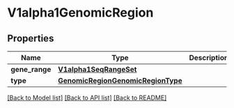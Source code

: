 # V1alpha1GenomicRegion

## Properties
Name | Type | Description | Notes
------------ | ------------- | ------------- | -------------
**gene_range** | [**V1alpha1SeqRangeSet**](V1alpha1SeqRangeSet.md) |  | [optional] 
**type** | [**GenomicRegionGenomicRegionType**](GenomicRegionGenomicRegionType.md) |  | [optional] 

[[Back to Model list]](../README.md#documentation-for-models) [[Back to API list]](../README.md#documentation-for-api-endpoints) [[Back to README]](../README.md)



